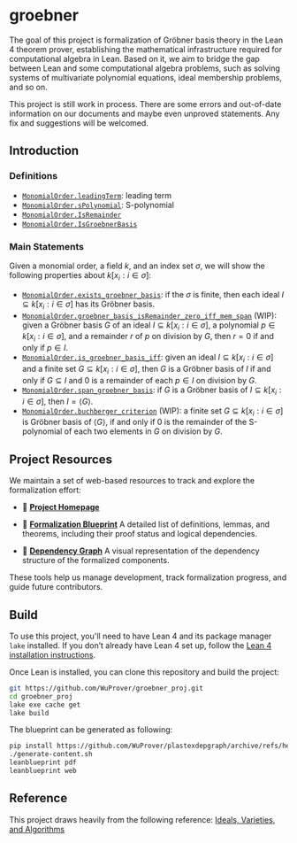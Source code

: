 # groebner

The goal of this project is formalization of Gröbner basis theory in the Lean 4 theorem prover, establishing the mathematical infrastructure required for computational algebra in Lean. Based on it, we aim to bridge the gap between Lean and some computational algebra problems, such as solving systems of multivariate polynomial equations, ideal membership problems, and so on.

This project is still work in process. There are some errors and out-of-date information on our documents and maybe even unproved statements. Any fix and suggestions will be welcomed.

## Introduction

### Definitions

- [`MonomialOrder.leadingTerm`](https://wuprover.github.io/groebner_proj/docs/find/#doc/MonomialOrder.leadingTerm): leading term
- [`MonomialOrder.sPolynomial`](https://wuprover.github.io/groebner_proj/docs/find/#doc/MonomialOrder.sPolynomial): S-polynomial
- [`MonomialOrder.IsRemainder`](https://wuprover.github.io/groebner_proj/docs/find/#doc/MonomialOrder.IsRemainder)
- [`MonomialOrder.IsGroebnerBasis`](https://wuprover.github.io/groebner_proj/docs/find/#doc/MonomialOrder.IsGroebnerBasis)

### Main Statements

Given a monomial order, a field $k$, and an index set $\sigma$, we will show the following properties about $k[x_i:i\in \sigma]$:

- [`MonomialOrder.exists_groebner_basis`](https://wuprover.github.io/groebner_proj/docs/find/#doc/MonomialOrder.exists_groebner_basis): if the $\sigma$ is finite, then each ideal $I \subseteq k[x_i: i\in \sigma]$ has its Gröbner basis.
- [`MonomialOrder.groebner_basis_isRemainder_zero_iff_mem_span`](https://wuprover.github.io/groebner_proj/docs/find/#doc/MonomialOrder.groebner_basis_isRemainder_zero_iff_mem_span) (WIP): given a Gröbner basis $G$ of an ideal $I\subseteq k[x_i: i\in \sigma]$, a polynomial $p\in k[x_i: i\in \sigma]$, and a remainder $r$ of $p$ on division by $G$, then $r = 0$ if and only if $p\in I$.
- [`MonomialOrder.is_groebner_basis_iff`](https://wuprover.github.io/groebner_proj/docs/find/#doc/MonomialOrder.is_groebner_basis_iff): given an ideal $I\subseteq k[x_i:i\in\sigma]$ and a finite set $G\subseteq k[x_i:i\in\sigma]$, then $G$ is a Gröbner basis of $I$ if and only if $G \subseteq I$ and $0$ is a remainder of each $p\in I$ on division by $G$.
- [`MonomialOrder.span_groebner_basis`](https://wuprover.github.io/groebner_proj/docs/find/#doc/MonomialOrder.span_groebner_basis): if $G$ is a Gröbner basis of $I\subseteq k[x_i:i\in\sigma]$, then $I=\langle G\rangle$.
- [`MonomialOrder.buchberger_criterion`](https://wuprover.github.io/groebner_proj/docs/find/#doc/MonomialOrder.buchberger_criterion) (WIP): a finite set $G\subseteq k[x_i:i\in\sigma]$ is Gröbner basis of $\langle G\rangle$, if and only if $0$ is the remainder of the S-polynomial of each two elements in $G$ on division by $G$.

## Project Resources

We maintain a set of web-based resources to track and explore the formalization effort:

- 📘 **[Project Homepage](https://wuprover.github.io/groebner_proj/)**

- 📐 **[Formalization Blueprint](https://wuprover.github.io/groebner_proj/blueprint/)**
  A detailed list of definitions, lemmas, and theorems, including their proof status and logical dependencies.

- 🔗 **[Dependency Graph](https://wuprover.github.io/groebner_proj/blueprint/dep_graph_document.html)**
  A visual representation of the dependency structure of the formalized components.

These tools help us manage development, track formalization progress, and guide future contributors.

## Build

To use this project, you'll need to have Lean 4 and its package manager `lake` installed. If you don’t already have Lean 4 set up, follow the [Lean 4 installation instructions](https://leanprover-community.github.io/get_started.html).

Once Lean is installed, you can clone this repository and build the project:

```bash
git https://github.com/WuProver/groebner_proj.git
cd groebner_proj
lake exe cache get
lake build
```

The blueprint can be generated as following:
```bash
pip install https://github.com/WuProver/plastexdepgraph/archive/refs/heads/settitle.zip leanblueprint
./generate-content.sh
leanblueprint pdf
leanblueprint web
```

## Reference
This project draws heavily from the following reference:
[Ideals, Varieties, and Algorithms](https://link.springer.com/book/10.1007/978-3-319-16721-3)
